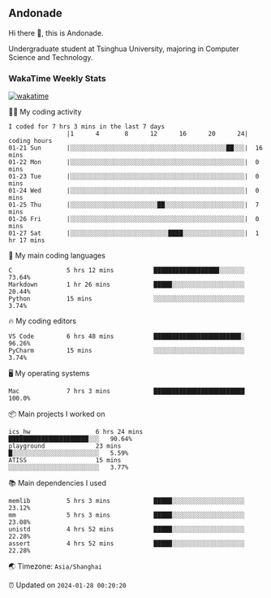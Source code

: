 ## Andonade

Hi there 👋, this is Andonade.

Undergraduate student at Tsinghua University, majoring in Computer Science and Technology.

### WakaTime Weekly Stats

[![wakatime](https://wakatime.com/badge/user/018bd8cc-ca3d-4a3e-a11d-74879d0e0c99.svg)](https://wakatime.com/@018bd8cc-ca3d-4a3e-a11d-74879d0e0c99)

🧑‍💻 My coding activity 

```text
I coded for 7 hrs 3 mins in the last 7 days
          		|1      4       8      12      16      20      24|	coding hours
01-21 Sun		|░░░░░░░░░░░░░░░░░░░░░░░░░░░░░░░░░░░░░░░░░░░██░░░|	16 mins
01-22 Mon		|░░░░░░░░░░░░░░░░░░░░░░░░░░░░░░░░░░░░░░░░░░░░░░░░|	0 mins
01-23 Tue		|░░░░░░░░░░░░░░░░░░░░░░░░░░░░░░░░░░░░░░░░░░░░░░░░|	0 mins
01-24 Wed		|░░░░░░░░░░░░░░░░░░░░░░░░░░░░░░░░░░░░░░░░░░░░░░░░|	0 mins
01-25 Thu		|░░░░░░░░░░░░░░░░░░░░░░░░██░░░░░░░░░░░░░░░░░░░░░░|	7 mins
01-26 Fri		|░░░░░░░░░░░░░░░░░░░░░░░░░░░░░░░░░░░░░░░░░░░░░░░░|	0 mins
01-27 Sat		|░░░░░░░░░░░░░░░░░░░░░░░░░░░████░░░░░░░░░░░░░░░░░|	1 hr 17 mins
```

🌱 My main coding languages 

```text
C              	5 hrs 12 mins       	██████████████████░░░░░░░	73.64%
Markdown       	1 hr 26 mins        	█████░░░░░░░░░░░░░░░░░░░░	20.44%
Python         	15 mins             	░░░░░░░░░░░░░░░░░░░░░░░░░	3.74%
```

🔥 My coding editors 

```text
VS Code        	6 hrs 48 mins       	████████████████████████░	96.26%
PyCharm        	15 mins             	░░░░░░░░░░░░░░░░░░░░░░░░░	3.74%
```

🖥️ My operating systems 

```text
Mac            	7 hrs 3 mins        	█████████████████████████	100.0%
```

📦 Main projects I worked on 

```text
ics_hw              	6 hrs 24 mins       	██████████████████████░░░	90.64%
playground          	23 mins             	█░░░░░░░░░░░░░░░░░░░░░░░░	5.59%
ATISS               	15 mins             	░░░░░░░░░░░░░░░░░░░░░░░░░	3.77%
```

📚 Main dependencies I used 

```text
memlib         	5 hrs 3 mins        	█████░░░░░░░░░░░░░░░░░░░░	23.12%
mm             	5 hrs 3 mins        	█████░░░░░░░░░░░░░░░░░░░░	23.08%
unistd         	4 hrs 52 mins       	█████░░░░░░░░░░░░░░░░░░░░	22.28%
assert         	4 hrs 52 mins       	█████░░░░░░░░░░░░░░░░░░░░	22.28%
```

🌏 Timezone: `Asia/Shanghai`

⏰ Updated on `2024-01-28 00:20:20`